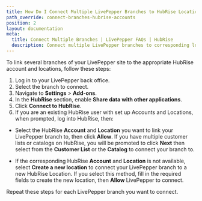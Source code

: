 ```yaml
---
title: How Do I Connect Multiple LivePepper Branches to HubRise Locations ?
path_override: connect-branches-hubrise-accounts
position: 2
layout: documentation
meta:
  title: Connect Multiple Branches | LivePepper FAQs | HubRise
  description: Connect multiple LivePepper branches to corresponding locations in HubRise.
---
```


To link several branches of your LivePepper site to the appropriate HubRise account and locations, follow these steps:

1. Log in to your LivePepper back office.
1. Select the branch to connect.
1. Navigate to **Settings** > **Add-ons**.
1. In the **HubRise** section, enable **Share data with other applications**.
1. Click **Connect to HubRise**.
1. If you are an existing HubRise user with set up Accounts and Locations, when prompted, log into HubRise, then:

- Select the HubRise **Account** and **Location** you want to link your LivePepper branch to, then click **Allow**. If you have multiple customer lists or catalogs on HubRise, you will be promoted to click **Next** then select from the **Customer List** or the **Catalog** to connect your branch to.

- If the corresponding HubRise **Account** and **Location** is not available, select **Create a new location** to connect your LivePepper branch to a new HubRise Location. If you select this method, fill in the required fields to create the new location, then **Allow** LivePepper to connect.

Repeat these steps for each LivePepper branch you want to connect.
